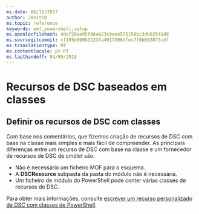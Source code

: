 ```yaml
---
ms.date: 06/12/2017
author: JKeithB
ms.topic: reference
keywords: wmf,powershell,setup
ms.openlocfilehash: 4def20aa95f66ab23c9eee575150bc3db02541d8
ms.sourcegitcommit: cf195b090b3223fa4917206dfec7f0b603873cdf
ms.translationtype: MT
ms.contentlocale: pt-PT
ms.lasthandoff: 04/09/2018
---
```

# <a name="class-based-dsc-resources"></a>Recursos de DSC baseados em classes

## <a name="defining-dsc-resources-with-classes"></a>Definir os recursos de DSC com classes

Com base nos comentários, que fizemos criação de recursos de DSC com base na classe mais simples e mais fácil de compreender.
As principais diferenças entre um recurso de DSC com base na classe e um fornecedor de recursos de DSC de cmdlet são:

* Não é necessário um ficheiro MOF para o esquema.
* A **DSCResource** subpasta da pasta do módulo não é necessária.
* Um ficheiro de módulo do PowerShell pode conter várias classes de recursos de DSC.

Para obter mais informações, consulte [escrever um recurso personalizado de DSC com classes de PowerShell](https://msdn.microsoft.com/powershell/dsc/authoringresource).